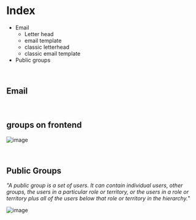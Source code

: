 # Index
  - Email
    - Letter head
    - email template
    - classic letterhead
    - classic email template
  - Public groups



<br/>


## Email




<br/>


## groups on frontend

![image](https://user-images.githubusercontent.com/63545175/191175170-8e1ce728-8ce3-47ab-a957-dc7a4b5224c9.png)



<br/>


## Public Groups
*"A public group is a set of users. It can contain individual users, other groups, the users in a particular role or territory, or the users in a role or territory plus all of the users below that role or territory in the hierarchy."*

![image](https://user-images.githubusercontent.com/63545175/191175088-314c10ba-3c8f-49ba-b927-243b0f1067d4.png)


<br/>





